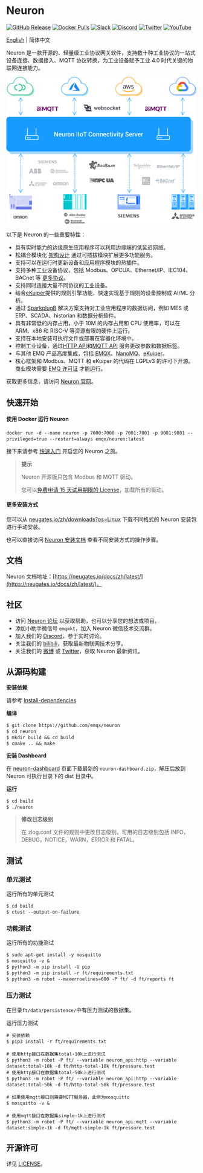 # Neuron

[![GitHub Release](https://img.shields.io/github/release/neugates/neuron?color=brightgreen&label=Release)](https://github.com/neugates/neuron/releases)
[![Docker Pulls](https://img.shields.io/docker/pulls/emqx/neuron?label=Docker%20Pulls)](https://hub.docker.com/r/emqx/neuron)
[![Slack](https://img.shields.io/badge/Slack-Neuron-39AE85?logo=slack)](https://slack-invite.emqx.io/)
[![Discord](https://img.shields.io/discord/931086341838622751?label=Discord&logo=discord)](https://discord.gg/xYGf3fQnES)
[![Twitter](https://img.shields.io/badge/Follow-EMQ-1DA1F2?logo=twitter)](https://twitter.com/EMQTech)
[![YouTube](https://img.shields.io/badge/Subscribe-EMQ-FF0000?logo=youtube)](https://www.youtube.com/channel/UC5FjR77ErAxvZENEWzQaO5Q)



[English](https://github.com/neugates/neuron/blob/main/README.md) | 简体中文

Neuron 是一款开源的、轻量级工业协议网关软件，支持数十种工业协议的一站式设备连接、数据接入、MQTT 协议转换，为工业设备赋予工业 4.0 时代关键的物联网连接能力。

![neuron-overview](docs/pictures/neuron-final.png)

以下是 Neuron 的一些重要特性：

- 具有实时能力的边缘原生应用程序可以利用边缘端的低延迟网络。
- 松耦合模块化 [架构设计](https://neugates.io/docs/zh/latest/introduction/architecture/architecture.html) 通过可插拔模块扩展更多功能服务。
- 支持可以在运行时更新设备和应用程序模块的热插件。
- 支持多种工业设备协议，包括 Modbus、OPCUA、Ethernet/IP、IEC104、BACnet 等 [更多协议](https://neugates.io/docs/zh/latest/configuration/south-devices/south-devices.html)。
- 支持同时连接大量不同协议的工业设备。
- 结合[eKuiper](https://www.lfedge.org/projects/ekuiper)提供的规则引擎功能，快速实现基于规则的设备控制或 AI/ML 分析。
- 通过 [SparkplugB](https://neugates.io/docs/zh/latest/use-cases/use_cases.html#mqtt-sparkplugb-%E8%A7%A3%E5%86%B3%E6%96%B9%E6%A1%88) 解决方案支持对工业应用程序的数据访问，例如 MES 或 ERP、SCADA、historian 和数据分析软件。
- 具有非常低的内存占用，小于 10M 的内存占用和 CPU 使用率，可以在 ARM、x86 和 RISC-V 等资源有限的硬件上运行。
- 支持在本地安装可执行文件或部署在容器化环境中。
- 控制工业设备，通过[HTTP API](https://neugates.io/docs/zh/latest/http-api/http-api.html)和[MQTT API](https://neugates.io/docs/en/latest/north-apps/mqtt/api.html) 服务更改参数和数据标签。
- 与其他 EMQ 产品高度集成，包括  [EMQX](https://www.emqx.com/zh/products/emqx)、[NanoMQ](https://nanomq.io/zh)、[eKuiper](https://ekuiper.org/zh)。
- 核心框架和 Modbus、MQTT 和 eKuiper 的代码在 LGPLv3 的许可下开源。商业模块需要 [EMQ 许可证](https://neugates.io/docs/zh/latest/introduction/license-describe.html) 才能运行。

获取更多信息，请访问 [Neuron 官网](https://neugates.io/zh)。

## 快速开始

#### 使用 Docker 运行 Neuron

```
docker run -d --name neuron -p 7000:7000 -p 7001:7001 -p 9081:9081 --privileged=true --restart=always emqx/neuron:latest
```

接下来请参考 [快速入门](https://neugates.io/docs/zh/latest/quick-start/hardware-specifications.html) 开启您的 Neuron 之旅。

> **提示**
>
> Neuron 开源版只包含 Modbus 和 MQTT 驱动。
>
> 您可以[免费申请 15 天试用期限的 License](https://www.emqx.com/zh/apply-licenses/neuron)，加载所有的驱动。

#### 更多安装方式

您可以从 [neugates.io/zh/downloads?os=Linux](https://neugates.io/zh/downloads?os=Linux) 下载不同格式的 Neuron 安装包进行手动安装。

也可以直接访问 [Neuron 安装文档](https://neugates.io/docs/zh/latest/installation/installation.html) 查看不同安装方式的操作步骤。

## 文档

Neuron 文档地址：[https://neugates.io/docs/zh/latest/](https://neugates.io/docs/zh/latest/)。

## 社区

- 访问 [Neuron 论坛](https://askemq.com/c/neuron/8) 以获取帮助，也可以分享您的想法或项目。
- 添加小助手微信号 `emqmkt`，加入 Neuron 微信技术交流群。
- 加入我们的 [Discord](https://discord.gg/xYGf3fQnES)，参于实时讨论。
- 关注我们的 [bilibili](https://space.bilibili.com/522222081)，获取最新物联网技术分享。
- 关注我们的 [微博](https://weibo.com/emqtt) 或 [Twitter](https://twitter.com/EMQTech)，获取 Neuron 最新资讯。

## 从源码构建

**安装依赖**

请参考 [Install-dependencies](https://github.com/emqx/neuron/blob/main/Install-dependencies.md)

**编译**

```
$ git clone https://github.com/emqx/neuron
$ cd neuron
$ mkdir build && cd build
$ cmake .. && make
```

**安装 Dashboard**

在 [neuron-dashboard](https://github.com/emqx/neuron-dashboard/releases) 页面下载最新的 `neuron-dashboard.zip`，解压后放到 Neuron 可执行目录下的 dist 目录中。

**运行**

```
$ cd build
$ ./neuron
```

>**修改日志级别**
>
>在 zlog.conf 文件的规则中更改日志级别。可用的日志级别包括 INFO，DEBUG，NOTICE，WARN，ERROR 和 FATAL。

## 测试

### 单元测试

运行所有的单元测试

```shell
$ cd build
$ ctest --output-on-failure
```

### 功能测试

运行所有的功能测试

```shell
$ sudo apt-get install -y mosquitto
$ mosquitto -v &
$ python3 -m pip install -U pip
$ python3 -m pip install -r ft/requirements.txt
$ python3 -m robot --maxerroelines=600 -P ft/ -d ft/reports ft
```

### 压力测试

在目录`ft/data/persistence/`中有压力测试的数据集。

运行压力测试

```shell
# 安装依赖
$ pip3 install -r ft/requirements.txt

# 使用http接口在数据集total-10k上进行测试
$ python3 -m robot -P ft/ --variable neuron_api:http --variable dataset:total-10k -d ft/http-total-10k ft/pressure.test
# 使用http接口在数据集total-50k上进行测试
$ python3 -m robot -P ft/ --variable neuron_api:http --variable dataset:total-50k -d ft/http-total-50k ft/pressure.test

# 如果使用mqtt接口则需要MQTT服务器，此例为mosquitto
$ mosquitto -v &

# 使用mqtt接口在数据集simple-1k上进行测试
$ python3 -m robot -P ft/ --variable neuron_api:mqtt --variable dataset:simple-1k -d ft/mqtt-simple-1k ft/pressure.test
```

## 开源许可

详见 [LICENSE](./LICENSE)。

